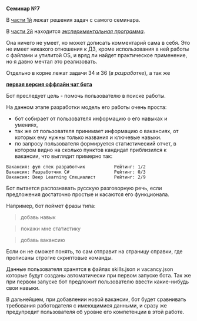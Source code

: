 **Семинар №7**

В [части 1й](https://github.com/AlexeyDmitrich/python_introduction/tree/master/seminar7/part1) лежат решения задач с самого семинара.

В [части 2й](https://github.com/AlexeyDmitrich/python_introduction/tree/master/seminar7/part2) находится 
*[экспериментальная программа](https://github.com/AlexeyDmitrich/python_introduction/blob/master/seminar7/part2/experiment.py)*. 

Она ничего не умеет, но может дописать комментарий сама в себя. Это не имеет никакого отношения к ДЗ, кроме использования в ней работы с файлами 
и утилитой OS, и вряд ли найдет практическое применение, но я давно мечтал это реализовать.

Отдельно в корне лежат задачи 34 и 36 (*в разработке*), а так же 

**[первая версия оффлайн чат бота](https://github.com/AlexeyDmitrich/python_introduction/blob/master/seminar7/homeTaskOptionalBot.py)**

Бот преследует цель - помочь пользователю в поиске работы. 

На данном этапе разработки модель его работы очень проста:
- бот собирает от пользователя информацию о его навыках и умениях,
- так же от пользователя принимает информацию о вакансиях, от которых ему нужны только названия и ключевые навыки.
- по запросу пользователя формируется статистический отчет, в котором видно на сколько пунктов кандидат приблизился к вакансии, что выглядит примерно так:
```
Вакансия: фул стек разработчик           Рейтинг: 1/2 
Вакансия: Разработчик C#                 Рейтинг: 0/3 
Вакансия: Deep Learning Специалист       Рейтинг: 2/9 
```
Бот пытается распознавать русскую разговорную речь, если предложения достаточно простые и касаются его функционала. 

Например, бот поймет фразы типа:

  > добавь навык
  
  > покажи мне статистику
  
  > добавь вакансию
 
Если он не сможет понять, то сам отправит на страницу справки, где прописаны строгие скриптовые команды.

Данные пользователя хранятся в файлах skills.json и vacancy.json которые будут созданы автоматически при первом запуске бота. 
Так же при первом запуске бот предложит пользователю ввести какие-нибудь свои навыки.

В дальнейшем, при добавлении новой вакансии, бот будет сравнивать требования работодателя с имеющимися данными, и сразу же предупредит 
пользователя об уровне его компетенции в этой работе.
